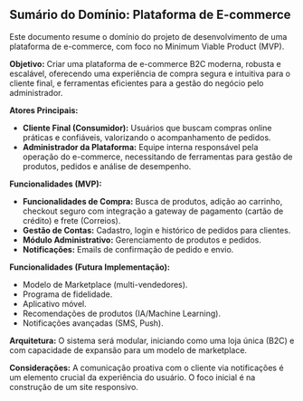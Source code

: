 ## Sumário do Domínio: Plataforma de E-commerce

Este documento resume o domínio do projeto de desenvolvimento de uma plataforma de e-commerce, com foco no Minimum Viable Product (MVP).

**Objetivo:** Criar uma plataforma de e-commerce B2C moderna, robusta e escalável, oferecendo uma experiência de compra segura e intuitiva para o cliente final, e ferramentas eficientes para a gestão do negócio pelo administrador.

**Atores Principais:**

* **Cliente Final (Consumidor):**  Usuários que buscam compras online práticas e confiáveis, valorizando o acompanhamento de pedidos.
* **Administrador da Plataforma:** Equipe interna responsável pela operação do e-commerce, necessitando de ferramentas para gestão de produtos, pedidos e análise de desempenho.

**Funcionalidades (MVP):**

* **Funcionalidades de Compra:** Busca de produtos, adição ao carrinho, checkout seguro com integração a gateway de pagamento (cartão de crédito) e frete (Correios).
* **Gestão de Contas:** Cadastro, login e histórico de pedidos para clientes.
* **Módulo Administrativo:** Gerenciamento de produtos e pedidos.
* **Notificações:** Emails de confirmação de pedido e envio.

**Funcionalidades (Futura Implementação):**

* Modelo de Marketplace (multi-vendedores).
* Programa de fidelidade.
* Aplicativo móvel.
* Recomendações de produtos (IA/Machine Learning).
* Notificações avançadas (SMS, Push).

**Arquitetura:** O sistema será modular, iniciando como uma loja única (B2C) e com capacidade de expansão para um modelo de marketplace.

**Considerações:** A comunicação proativa com o cliente via notificações é um elemento crucial da experiência do usuário.  O foco inicial é na construção de um site responsivo.

